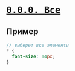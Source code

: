 # [`0.0.0. Все`](../index.md)

## Пример

```scss
// выберет все элементы
* {
  font-size: 14px;
}
```
